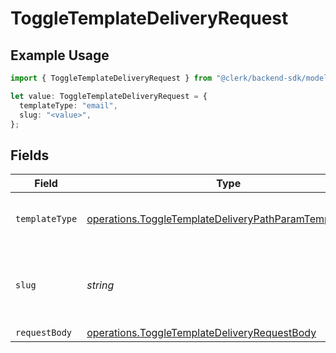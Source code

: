 # ToggleTemplateDeliveryRequest

## Example Usage

```typescript
import { ToggleTemplateDeliveryRequest } from "@clerk/backend-sdk/models/operations";

let value: ToggleTemplateDeliveryRequest = {
  templateType: "email",
  slug: "<value>",
};
```

## Fields

| Field                                                                                                                            | Type                                                                                                                             | Required                                                                                                                         | Description                                                                                                                      |
| -------------------------------------------------------------------------------------------------------------------------------- | -------------------------------------------------------------------------------------------------------------------------------- | -------------------------------------------------------------------------------------------------------------------------------- | -------------------------------------------------------------------------------------------------------------------------------- |
| `templateType`                                                                                                                   | [operations.ToggleTemplateDeliveryPathParamTemplateType](../../models/operations/toggletemplatedeliverypathparamtemplatetype.md) | :heavy_check_mark:                                                                                                               | The type of template to toggle delivery for                                                                                      |
| `slug`                                                                                                                           | *string*                                                                                                                         | :heavy_check_mark:                                                                                                               | The slug of the template for which to toggle delivery                                                                            |
| `requestBody`                                                                                                                    | [operations.ToggleTemplateDeliveryRequestBody](../../models/operations/toggletemplatedeliveryrequestbody.md)                     | :heavy_minus_sign:                                                                                                               | N/A                                                                                                                              |